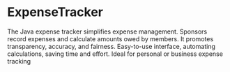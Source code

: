 # ExpenseTracker
The Java expense tracker simplifies expense management. Sponsors record expenses and calculate amounts owed by members. It promotes transparency, accuracy, and fairness. Easy-to-use interface, automating calculations, saving time and effort. Ideal for personal or business expense tracking

